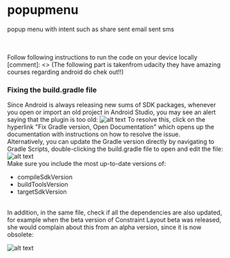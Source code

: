 # popupmenu
popup menu with intent such as share sent email sent sms

<br><br>
Follow following instructions to run the code on your device locally
[comment]: <> (The following part is takenfrom udacity they have amazing courses regarding android do chek out!!)
### Fixing the build.gradle file
Since Android is always releasing new sums of SDK packages, whenever you open or import an old project in Android Studio, you may see an alert saying that the plugin is too old:
![alt text](https://video.udacity-data.com/topher/2017/December/5a21dbdd_screen-shot-2017-12-01-at-2.46.23-pm/screen-shot-2017-12-01-at-2.46.23-pm.png)
To resolve this, click on the hyperlink "Fix Gradle version, Open Documentation" which opens up the documentation with instructions on how to resolve the issue.
<br>
Alternatively, you can update the Gradle version directly by navigating to Gradle Scripts, double-clicking the build.gradle file to open and edit the file:
![alt text](https://video.udacity-data.com/topher/2017/August/5991f7d1_screen-shot-2017-08-14-at-12.19.29-pm/screen-shot-2017-08-14-at-12.19.29-pm.png)
<br>
Make sure you include the most up-to-date versions of: <br>

- compileSdkVersion
- buildToolsVersion
- targetSdkVersion
<br>
In addition, in the same file, check if all the dependencies are also updated, for example when the beta version of Constraint Layout beta was released, she would complain about this from an alpha version, since it is now obsolete:

![alt text](https://video.udacity-data.com/topher/2017/August/5991f7e3_screen-shot-2017-08-14-at-12.19.54-pm/screen-shot-2017-08-14-at-12.19.54-pm.png)
